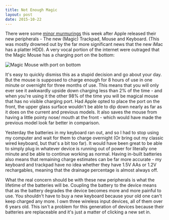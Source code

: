 ```yaml
---
title: Not Enough Magic
layout: post
date: 2015-10-22
---
```


There were some [minor murmurings](https://www.reddit.com/r/CrappyDesign/comments/3oqtg1/the_charge_port_location_for_the_new_apple_magic/) this week after Apple released their new peripherals - The new (Magic) Trackpad, Mouse and Keyboard. (This was mostly drowned out by the far more significant news that the new iMac has a platter HDD). A very vocal portion of the internet were outraged that the Magic Mouse has a charging port on the bottom:

![Magic Mouse with port on bottom](https://i.imgur.com/bKbWxQy.jpg)

It's easy to quickly dismiss this as a stupid decision and go about your day. But the mouse is supposed to charge enough for 8 hours of use in one minute or overnight for three months of use. This means that you will only ever see it awkwardly upside down charging less than 2% of the time - and when you're using it the other 98% of the time you will be magical mouse that has no visible charging port. Had Apple opted to place the port on the front, the upper glass surface wouldn't be able to dip down nearly as far as it does on the current and previous models. It also saves the mouse from having a little pointy nose/ mouth at the front - which would have made the previous model look far better in comparison.

Yesterday the batteries in my keyboard ran out, and so I had to stop using my computer and wait for them to charge overnight (Or bring out my classic wired keyboard, but that's a bit too far). It would have been great to be able to simply plug in whatever device is running out of power for literally one minute and be able to continue working as normal. Having in-built batteries also means that remaining charge estimates can be far more accurate - my keyboard and trackpad have no idea whether they have 1.5V AAs or 1.2V rechargables, meaning that the drainage percentage is almost always off.

What the real concern should be with these new peripherals is what the lifetime of the batteries will be. Coupling the battery to the device means that as the battery degrades the device becomes more and more painful to use. You shouldn't have to buy a new keyboard because your old one can't keep charged any more. I own three wireless input devices, all of them over 6 years old. This isn't a problem for this generation of devices because their batteries are replaceable and it's just a matter of clicking a new set in.
